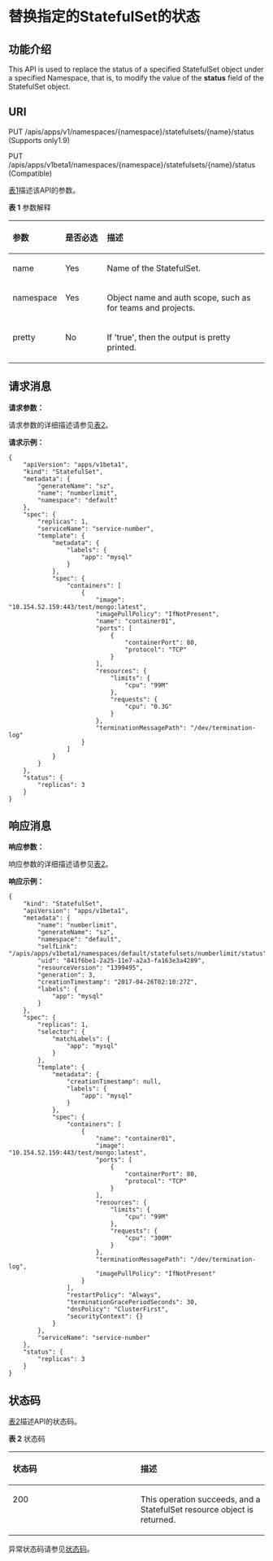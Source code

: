 # 替换指定的StatefulSet的状态<a name="cce_02_0151"></a>

## 功能介绍<a name="section50502051"></a>

This API is used to replace the status of a specified StatefulSet object under a specified Namespace, that is, to modify the value of the  **status**  field of the StatefulSet object.

## URI<a name="section51865283"></a>

PUT /apis/apps/v1/namespaces/\{namespace\}/statefulsets/\{name\}/status \(Supports only1.9\)

PUT /apis/apps/v1beta1/namespaces/\{namespace\}/statefulsets/\{name\}/status \(Compatible\)

[表1](#d0e39176)描述该API的参数。

**表 1**  参数解释

<a name="d0e39176"></a>
<table><thead align="left"><tr id="row55394367"><th class="cellrowborder" valign="top" width="20.407959204079592%" id="mcps1.2.4.1.1"><p id="p65652297517"><a name="p65652297517"></a><a name="p65652297517"></a>参数</p>
</th>
<th class="cellrowborder" valign="top" width="16.328367163283673%" id="mcps1.2.4.1.2"><p id="p165661629135114"><a name="p165661629135114"></a><a name="p165661629135114"></a>是否必选</p>
</th>
<th class="cellrowborder" valign="top" width="63.26367363263674%" id="mcps1.2.4.1.3"><p id="p14567629115114"><a name="p14567629115114"></a><a name="p14567629115114"></a>描述</p>
</th>
</tr>
</thead>
<tbody><tr id="row56690650"><td class="cellrowborder" valign="top" width="20.407959204079592%" headers="mcps1.2.4.1.1 "><p id="p28539942"><a name="p28539942"></a><a name="p28539942"></a>name</p>
</td>
<td class="cellrowborder" valign="top" width="16.328367163283673%" headers="mcps1.2.4.1.2 "><p id="p30033962"><a name="p30033962"></a><a name="p30033962"></a>Yes</p>
</td>
<td class="cellrowborder" valign="top" width="63.26367363263674%" headers="mcps1.2.4.1.3 "><p id="p16831887"><a name="p16831887"></a><a name="p16831887"></a>Name of the StatefulSet.</p>
</td>
</tr>
<tr id="row17269261"><td class="cellrowborder" valign="top" width="20.407959204079592%" headers="mcps1.2.4.1.1 "><p id="p56632934"><a name="p56632934"></a><a name="p56632934"></a>namespace</p>
</td>
<td class="cellrowborder" valign="top" width="16.328367163283673%" headers="mcps1.2.4.1.2 "><p id="p23864947"><a name="p23864947"></a><a name="p23864947"></a>Yes</p>
</td>
<td class="cellrowborder" valign="top" width="63.26367363263674%" headers="mcps1.2.4.1.3 "><p id="p54012573"><a name="p54012573"></a><a name="p54012573"></a>Object name and auth scope, such as for teams and projects.</p>
</td>
</tr>
<tr id="row16351112"><td class="cellrowborder" valign="top" width="20.407959204079592%" headers="mcps1.2.4.1.1 "><p id="p49371687"><a name="p49371687"></a><a name="p49371687"></a>pretty</p>
</td>
<td class="cellrowborder" valign="top" width="16.328367163283673%" headers="mcps1.2.4.1.2 "><p id="p39683735"><a name="p39683735"></a><a name="p39683735"></a>No</p>
</td>
<td class="cellrowborder" valign="top" width="63.26367363263674%" headers="mcps1.2.4.1.3 "><p id="p60265984"><a name="p60265984"></a><a name="p60265984"></a>If 'true', then the output is pretty printed.</p>
</td>
</tr>
</tbody>
</table>

## 请求消息<a name="section64134368"></a>

**请求参数：**

请求参数的详细描述请参见[表2](创建StatefulSet.md#d0e37568)。

**请求示例：**

```
{
    "apiVersion": "apps/v1beta1",
    "kind": "StatefulSet",
    "metadata": {
        "generateName": "sz",
        "name": "numberlimit",
        "namespace": "default"
    },
    "spec": {
        "replicas": 1,
        "serviceName": "service-number",
        "template": {
            "metadata": {
                "labels": {
                    "app": "mysql"
                }
            },
            "spec": {
                "containers": [
                    {
                        "image": "10.154.52.159:443/test/mongo:latest",
                        "imagePullPolicy": "IfNotPresent",
                        "name": "container01",
                        "ports": [
                            {
                                "containerPort": 80,
                                "protocol": "TCP"
                            }
                        ],
                        "resources": {
                            "limits": {
                                "cpu": "99M"
                            },
                            "requests": {
                                "cpu": "0.3G"
                            }
                        },
                        "terminationMessagePath": "/dev/termination-log"
                    }
                ]
            }
        }
    },
    "status": {
        "replicas": 3
    }
}
```

## 响应消息<a name="section40338403"></a>

**响应参数：**

响应参数的详细描述请参见[表2](创建StatefulSet.md#d0e37568)。

**响应示例：**

```
{
    "kind": "StatefulSet",
    "apiVersion": "apps/v1beta1",
    "metadata": {
        "name": "numberlimit",
        "generateName": "sz",
        "namespace": "default",
        "selfLink": "/apis/apps/v1beta1/namespaces/default/statefulsets/numberlimit/status",
        "uid": "841f6be1-2a25-11e7-a2a3-fa163e3a4289",
        "resourceVersion": "1399495",
        "generation": 3,
        "creationTimestamp": "2017-04-26T02:10:27Z",
        "labels": {
            "app": "mysql"
        }
    },
    "spec": {
        "replicas": 1,
        "selector": {
            "matchLabels": {
                "app": "mysql"
            }
        },
        "template": {
            "metadata": {
                "creationTimestamp": null,
                "labels": {
                    "app": "mysql"
                }
            },
            "spec": {
                "containers": [
                    {
                        "name": "container01",
                        "image": "10.154.52.159:443/test/mongo:latest",
                        "ports": [
                            {
                                "containerPort": 80,
                                "protocol": "TCP"
                            }
                        ],
                        "resources": {
                            "limits": {
                                "cpu": "99M"
                            },
                            "requests": {
                                "cpu": "300M"
                            }
                        },
                        "terminationMessagePath": "/dev/termination-log",
                        "imagePullPolicy": "IfNotPresent"
                    }
                ],
                "restartPolicy": "Always",
                "terminationGracePeriodSeconds": 30,
                "dnsPolicy": "ClusterFirst",
                "securityContext": {}
            }
        },
        "serviceName": "service-number"
    },
    "status": {
        "replicas": 3
    }
}
```

## 状态码<a name="section27501309"></a>

[表2](#d0e39265)描述API的状态码。

**表 2**  状态码

<a name="d0e39265"></a>
<table><thead align="left"><tr id="row18495904"><th class="cellrowborder" valign="top" width="50%" id="mcps1.2.3.1.1"><p id="p21773275"><a name="p21773275"></a><a name="p21773275"></a>状态码</p>
</th>
<th class="cellrowborder" valign="top" width="50%" id="mcps1.2.3.1.2"><p id="p18804863"><a name="p18804863"></a><a name="p18804863"></a>描述</p>
</th>
</tr>
</thead>
<tbody><tr id="row46798898"><td class="cellrowborder" valign="top" width="50%" headers="mcps1.2.3.1.1 "><p id="p32614431"><a name="p32614431"></a><a name="p32614431"></a>200</p>
</td>
<td class="cellrowborder" valign="top" width="50%" headers="mcps1.2.3.1.2 "><p id="p24523244"><a name="p24523244"></a><a name="p24523244"></a>This operation succeeds, and a StatefulSet resource object is returned.</p>
</td>
</tr>
</tbody>
</table>

异常状态码请参见[状态码](状态码.md)。

